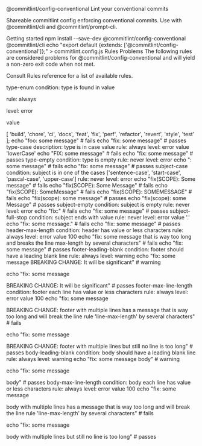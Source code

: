 @commitlint/config-conventional
Lint your conventional commits

Shareable commitlint config enforcing conventional commits. Use with @commitlint/cli and @commitlint/prompt-cli.

Getting started
npm install --save-dev @commitlint/config-conventional @commitlint/cli
echo "export default {extends: ['@commitlint/config-conventional']};" > commitlint.config.js
Rules
Problems
The following rules are considered problems for @commitlint/config-conventional and will yield a non-zero exit code when not met.

Consult Rules reference for a list of available rules.

type-enum
condition: type is found in value

rule: always

level: error

value

[
  'build',
  'chore',
  'ci',
  'docs',
  'feat',
  'fix',
  'perf',
  'refactor',
  'revert',
  'style',
  'test'
];
echo "foo: some message" # fails
echo "fix: some message" # passes
type-case
description: type is in case value
rule: always
level: error
value
'lowerCase'
echo "FIX: some message" # fails
echo "fix: some message" # passes
type-empty
condition: type is empty
rule: never
level: error
echo ": some message" # fails
echo "fix: some message" # passes
subject-case
condition: subject is in one of the cases ['sentence-case', 'start-case', 'pascal-case', 'upper-case']
rule: never
level: error
echo "fix(SCOPE): Some message" # fails
echo "fix(SCOPE): Some Message" # fails
echo "fix(SCOPE): SomeMessage" # fails
echo "fix(SCOPE): SOMEMESSAGE" # fails
echo "fix(scope): some message" # passes
echo "fix(scope): some Message" # passes
subject-empty
condition: subject is empty
rule: never
level: error
echo "fix:" # fails
echo "fix: some message" # passes
subject-full-stop
condition: subject ends with value
rule: never
level: error
value
'.'
echo "fix: some message." # fails
echo "fix: some message" # passes
header-max-length
condition: header has value or less characters
rule: always
level: error
value
100
echo "fix: some message that is way too long and breaks the line max-length by several characters" # fails
echo "fix: some message" # passes
footer-leading-blank
condition: footer should have a leading blank line
rule: always
level: warning
echo "fix: some message
BREAKING CHANGE: It will be significant" # warning

echo "fix: some message

BREAKING CHANGE: It will be significant" # passes
footer-max-line-length
condition: footer each line has value or less characters
rule: always
level: error
value
100
echo "fix: some message

BREAKING CHANGE: footer with multiple lines
has a message that is way too long and will break the line rule 'line-max-length' by several characters" # fails

echo "fix: some message

BREAKING CHANGE: footer with multiple lines
but still no line is too long" # passes
body-leading-blank
condition: body should have a leading blank line
rule: always
level: warning
echo "fix: some message
body" # warning

echo "fix: some message

body" # passes
body-max-line-length
condition: body each line has value or less characters
rule: always
level: error
value
100
echo "fix: some message

body with multiple lines
has a message that is way too long and will break the line rule 'line-max-length' by several characters" # fails

echo "fix: some message

body with multiple lines
but still no line is too long" # passes
